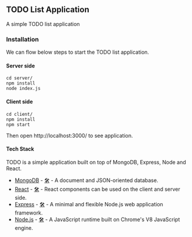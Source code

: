 ## TODO List Application

A simple TODO list application

### Installation

We can flow below steps to start the TODO list application.

#### Server side

```
cd server/
npm install
node index.js
```

#### Client side

```
cd client/
npm install
npm start
```

Then open http://localhost:3000/ to see application.

#### Tech Stack

TODO is a simple application built on top of MongoDB, Express, Node and React.

- [MongoDB](https://www.mongodb.com/) - [🛠️](https://stackshare.io/mongodb) - A document and JSON-oriented database.
- [React](https://reactjs.org/) - [🛠](https://stackshare.io/react) - React components can be used on the client and server side.
- [Express](https://expressjs.com/) - [🛠️](https://stackshare.io/expressjs) - A minimal and flexible Node.js web application framework.
- [Node.js](https://nodejs.org/) - [🛠️](https://stackshare.io/nodejs) - A JavaScript runtime built on Chrome's V8 JavaScript engine.
